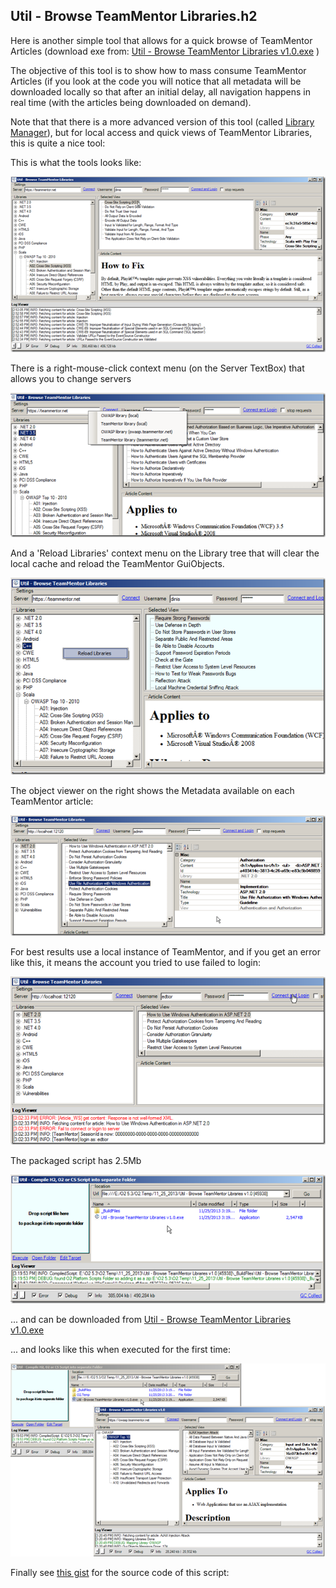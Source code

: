 ##  Util - Browse TeamMentor Libraries.h2 

Here is another simple tool that allows for a quick browse of TeamMentor Articles (download exe from: [Util - Browse TeamMentor Libraries v1.0.exe](https://dl.dropboxusercontent.com/s/n2nkpfo8ie5q8dd/Util%20-%20Browse%20TeamMentor%20Libraries%20v1.0.exe) )

The objective of this tool is to show how to mass consume TeamMentor Articles (if you look at the code you will notice that all metadata will be downloaded locally so that after an initial delay, all navigation happens in real time (with the articles being downloaded on demand).

Note that that there is a more advanced version of this tool (called [Library Manager](https://github.com/TeamMentor/UnitTests/blob/master/LibraryManagement/TM%20-%20Library%20Manager%20(with%20REPL)%20v1.2.3.h2)), but for local access and quick views of TeamMentor Libraries, this is quite a nice tool:

  
This is what the tools looks like:

[![image](images/image_thumb1.png)](http://lh3.ggpht.com/-DT9OvokCgZc/UpNuV884NfI/AAAAAAAAQ9c/rkNtj2OK9vc/s1600-h/image%25255B2%25255D.png)

There is a right-mouse-click context menu (on the Server TextBox) that allows you to change servers

[![image](images/image_thumb_25255B5_25255D1.png)](http://lh5.ggpht.com/-sSZM509CrFI/UpNuXLtlclI/AAAAAAAAQ9o/RWoG8LgO2Qw/s1600-h/image%25255B6%25255D.png)

And a 'Reload Libraries' context menu on the Library tree that will clear the local cache and reload the TeamMentor GuiObjects.

[![image](images/image_thumb_25255B9_25255D1.png)](http://lh4.ggpht.com/-Awugr5pSUE0/UpNuYDPA24I/AAAAAAAAQ90/nPpDqDpk9gQ/s1600-h/image%25255B10%25255D.png)

The object viewer on the right shows the Metadata available on each TeamMentor article:

[![image](images/image_thumb_25255B12_25255D.png)](http://lh6.ggpht.com/-sZUecQymJeU/UpNuZOLOIUI/AAAAAAAAQ-E/ML5RAAgq3LA/s1600-h/image%25255B19%25255D.png)

For best results use a local instance of TeamMentor, and if you get an error like this, it means the account you tried to use failed to login:

[![image](images/image_thumb_25255B11_25255D1.png)](http://lh5.ggpht.com/-T533YSpA4bc/UpNuanujRBI/AAAAAAAAQ-Y/D4Uf9MW0oIs/s1600-h/image%25255B16%25255D.png)

The packaged script has 2.5Mb

[![image](images/image_thumb_25255B13_25255D1.png)](http://lh3.ggpht.com/-MikF8t-7GWs/UpNubjRdESI/AAAAAAAAQ-k/ZW4ZLhxgw9E/s1600-h/image%25255B22%25255D.png)

... and can be downloaded from [Util - Browse TeamMentor Libraries v1.0.exe](https://dl.dropboxusercontent.com/s/n2nkpfo8ie5q8dd/Util%20-%20Browse%20TeamMentor%20Libraries%20v1.0.exe)

... and looks like this when executed for the first time:

[![image](images/image_thumb_25255B15_25255D1.png)](http://lh5.ggpht.com/-MAVNEk7ZYeA/UpNucsN_vnI/AAAAAAAAQ-0/l4dEgmMKqbc/s1600-h/image%25255B26%25255D.png)

Finally see [this gist](https://gist.github.com/DinisCruz/7643135) for the source code of this script:  

